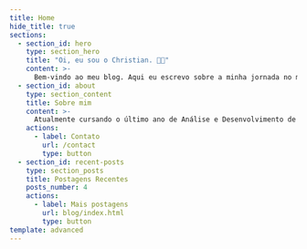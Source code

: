 ```yaml
---
title: Home
hide_title: true
sections:
  - section_id: hero
    type: section_hero
    title: "Oi, eu sou o Christian. 👨‍💻"
    content: >-
      Bem-vindo ao meu blog. Aqui eu escrevo sobre a minha jornada no mundo da programação, processo de aprendizado e reflexões sobre a carreira de desenvolvedor.
  - section_id: about
    type: section_content
    title: Sobre mim
    content: >-
      Atualmente cursando o último ano de Análise e Desenvolvimento de Sistemas, e me aprofundando nos estudos de Desenvolvimento Web nas tecnologias React e Node.js. Também me aventurando no mobile com React Native. Possuo conhecimento em PHP, Python e banco de dados relacionais, bem como nas tecnologias do ambiente web.
    actions:
      - label: Contato
        url: /contact
        type: button
  - section_id: recent-posts
    type: section_posts
    title: Postagens Recentes
    posts_number: 4
    actions:
      - label: Mais postagens
        url: blog/index.html
        type: button
template: advanced
---
```

